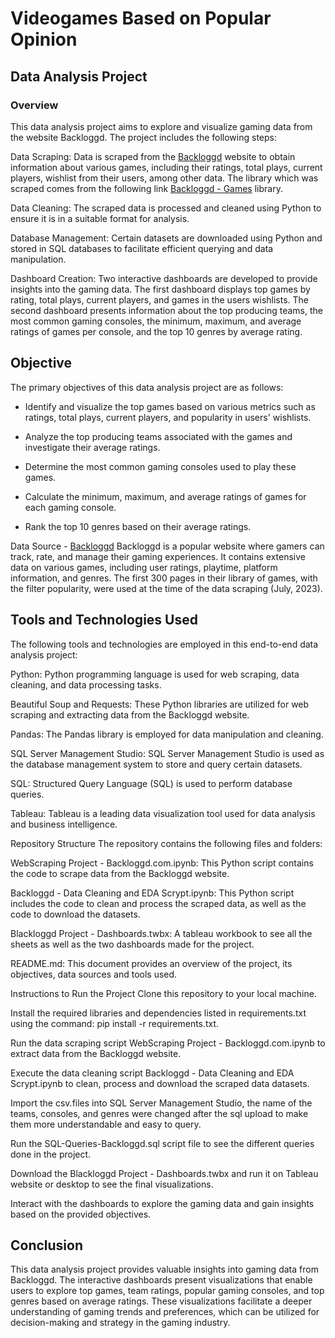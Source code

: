 # Videogames Based on Popular Opinion
## Data Analysis Project
### Overview

This data analysis project aims to explore and visualize gaming data from the website Backloggd. The project includes the following steps:

Data Scraping: Data is scraped from the [Backloggd](https://www.backloggd.com/) website to obtain information about various games, including their ratings, total plays, current players, wishlist from their users, among other data. The library which was scraped comes from the following link [Backloggd - Games](https://www.backloggd.com/games/lib/popular/) library.

Data Cleaning: The scraped data is processed and cleaned using Python to ensure it is in a suitable format for analysis.

Database Management: Certain datasets are downloaded using Python and stored in SQL databases to facilitate efficient querying and data manipulation.

Dashboard Creation: Two interactive dashboards are developed to provide insights into the gaming data. The first dashboard displays top games by rating, total plays, current players, and games in the users wishlists. The second dashboard presents information about the top producing teams, the most common gaming consoles, the minimum, maximum, and average ratings of games per console, and the top 10 genres by average rating.

## Objective
The primary objectives of this data analysis project are as follows:

  + Identify and visualize the top games based on various metrics such as ratings, total plays, current players, and popularity in users' wishlists.

  + Analyze the top producing teams associated with the games and investigate their average ratings.

  + Determine the most common gaming consoles used to play these games.

  + Calculate the minimum, maximum, and average ratings of games for each gaming console.

  + Rank the top 10 genres based on their average ratings.

Data Source - [Backloggd](https://www.backloggd.com/)
Backloggd is a popular website where gamers can track, rate, and manage their gaming experiences. It contains extensive data on various games, including user ratings, playtime, platform information, and genres. The first 300 pages in their library of games, with the filter popularity, were used at the time of the data scraping (July, 2023).

## Tools and Technologies Used
The following tools and technologies are employed in this end-to-end data analysis project:

Python: Python programming language is used for web scraping, data cleaning, and data processing tasks.

Beautiful Soup and Requests: These Python libraries are utilized for web scraping and extracting data from the Backloggd website.

Pandas: The Pandas library is employed for data manipulation and cleaning.

SQL Server Management Studio: SQL Server Management Studio is used as the database management system to store and query certain datasets.

SQL: Structured Query Language (SQL) is used to perform database queries.

Tableau: Tableau is a leading data visualization tool used for data analysis and business intelligence. 

Repository Structure
The repository contains the following files and folders:

WebScraping Project - Backloggd.com.ipynb: This Python script contains the code to scrape data from the Backloggd website.

Backloggd - Data Cleaning and EDA Scrypt.ipynb: This Python script includes the code to clean and process the scraped data, as well as the code to download the datasets.

Blackloggd Project - Dashboards.twbx: A tableau workbook to see all the sheets as well as the two dashboards made for the project.

README.md: This document provides an overview of the project, its objectives, data sources and tools used.

Instructions to Run the Project
Clone this repository to your local machine.

Install the required libraries and dependencies listed in requirements.txt using the command: pip install -r requirements.txt.

Run the data scraping script WebScraping Project - Backloggd.com.ipynb to extract data from the Backloggd website.

Execute the data cleaning script Backloggd - Data Cleaning and EDA Scrypt.ipynb to clean, process and download the scraped data datasets.

Import the csv.files into SQL Server Management Studio, the name of the teams, consoles, and genres were changed after the sql upload to make them more understandable and easy to query.

Run the SQL-Queries-Backloggd.sql script file to see the different queries done in the project.

Download the Blackloggd Project - Dashboards.twbx and run it on Tableau website or desktop to see the final visualizations.

Interact with the dashboards to explore the gaming data and gain insights based on the provided objectives.

## Conclusion
This data analysis project provides valuable insights into gaming data from Backloggd. The interactive dashboards present visualizations that enable users to explore top games, team ratings, popular gaming consoles, and top genres based on average ratings. These visualizations facilitate a deeper understanding of gaming trends and preferences, which can be utilized for decision-making and strategy in the gaming industry.
